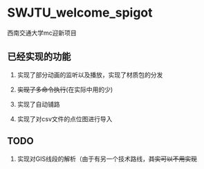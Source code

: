 # SWJTU_welcome_spigot

西南交通大学mc迎新项目

## 已经实现的功能

1. 实现了部分动画的监听以及播放，实现了材质包的分发

2. ~~实现了多命令执行~~(在实际中用的少)

3. 实现了自动铺路

4. 实现了对csv文件的点位图进行导入



## TODO

1. 实现对GIS线段的解析（由于有另一个技术路线，~~其实可以不用实现~~
